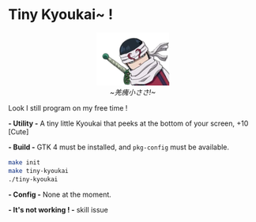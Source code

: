 
# Tiny Kyoukai~ !

<center>
<img src="./kyoukai_peek.png" alt="Kyoukai peek!"></img>
</center>
<center><i>~羌瘣小ささ!~</i></center>

Look I still program on my free time !

**- Utility -**
A tiny little Kyoukai that peeks at the bottom of your screen, +10 [Cute]


**- Build -**
GTK 4 must be installed, and `pkg-config` must be available.
```sh
make init
make tiny-kyoukai
./tiny-kyoukai
```

**- Config -**
None at the moment.

**- It's not working ! -**
skill issue